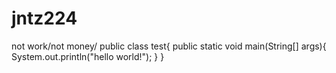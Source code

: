 # jntz224
not work/not money/
public class test{
  public static void main(String[] args){
    System.out.println("hello world!");
  }
}
